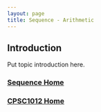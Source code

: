 ```yaml
---
layout: page
title: Sequence - Arithmetic
---
```


## Introduction
Put topic introduction here.

### [Sequence Home](02-sequence.md)
### [CPSC1012 Home](../)